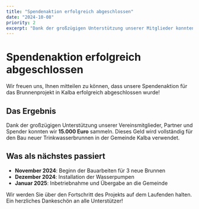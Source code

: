 ```yaml
---
title: "Spendenaktion erfolgreich abgeschlossen"
date: "2024-10-08" 
priority: 2
excerpt: "Dank der großzügigen Unterstützung unserer Mitglieder konnten wir 15.000 € für das Brunnenprojekt sammeln."
---
```


# Spendenaktion erfolgreich abgeschlossen

Wir freuen uns, Ihnen mitteilen zu können, dass unsere Spendenaktion für das Brunnenprojekt in Kalba erfolgreich abgeschlossen wurde!

## Das Ergebnis

Dank der großzügigen Unterstützung unserer Vereinsmitglieder, Partner und Spender konnten wir **15.000 Euro** sammeln. Dieses Geld wird vollständig für den Bau neuer Trinkwasserbrunnen in der Gemeinde Kalba verwendet.

## Was als nächstes passiert

- **November 2024**: Beginn der Bauarbeiten für 3 neue Brunnen
- **Dezember 2024**: Installation der Wasserpumpen
- **Januar 2025**: Inbetriebnahme und Übergabe an die Gemeinde

Wir werden Sie über den Fortschritt des Projekts auf dem Laufenden halten. Ein herzliches Dankeschön an alle Unterstützer!